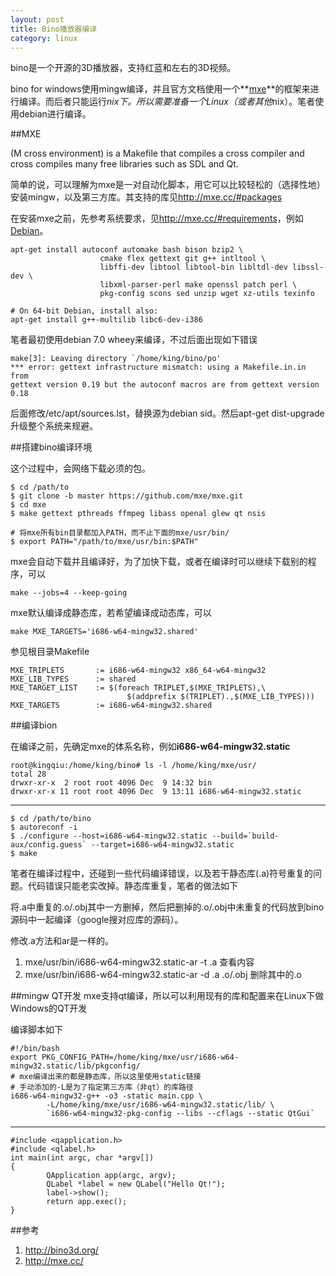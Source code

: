 ```yaml
---
layout: post
title: Bino播放器编译
category: linux
---
```


bino是一个开源的3D播放器，支持红蓝和左右的3D视频。

bino for windows使用mingw编译，并且官方文档使用一个**[mxe](http://mxe.cc/)**的框架来进行编译。而后者只能运行*nix下。所以需要准备一个Linux（或者其他*nix）。笔者使用debian进行编译。

##MXE

(M cross environment) is a Makefile that compiles a cross compiler and cross compiles many free libraries such as SDL and Qt.

简单的说，可以理解为mxe是一对自动化脚本，用它可以比较轻松的（选择性地）安装mingw，以及第三方库。其支持的库见<http://mxe.cc/#packages>

在安装mxe之前，先参考系统要求，见<http://mxe.cc/#requirements>，例如[Debian](http://mxe.cc/#requirements-debian)。

	apt-get install autoconf automake bash bison bzip2 \
						cmake flex gettext git g++ intltool \
						libffi-dev libtool libtool-bin libltdl-dev libssl-dev \
						libxml-parser-perl make openssl patch perl \
						pkg-config scons sed unzip wget xz-utils texinfo

	# On 64-bit Debian, install also:
	apt-get install g++-multilib libc6-dev-i386

笔者最初使用debian 7.0 wheey来编译，不过后面出现如下错误

	make[3]: Leaving directory `/home/king/bino/po'
	*** error: gettext infrastructure mismatch: using a Makefile.in.in from
	gettext version 0.19 but the autoconf macros are from gettext version 0.18

后面修改/etc/apt/sources.lst，替换源为debian sid。然后apt-get dist-upgrade升级整个系统来规避。

##搭建bino编译环境

这个过程中，会网络下载必须的包。

	$ cd /path/to
	$ git clone -b master https://github.com/mxe/mxe.git
	$ cd mxe
	$ make gettext pthreads ffmpeg libass openal glew qt nsis

	# 将mxe所有bin目录都加入PATH，而不止下面的mxe/usr/bin/
	$ export PATH="/path/to/mxe/usr/bin:$PATH"
	
mxe会自动下载并且编译好，为了加快下载，或者在编译时可以继续下载别的程序，可以

	make --jobs=4 --keep-going
	
mxe默认编译成静态库，若希望编译成动态库，可以

	make MXE_TARGETS='i686-w64-mingw32.shared'
	
参见根目录Makefile

	MXE_TRIPLETS       := i686-w64-mingw32 x86_64-w64-mingw32
	MXE_LIB_TYPES      := shared
	MXE_TARGET_LIST    := $(foreach TRIPLET,$(MXE_TRIPLETS),\
							  $(addprefix $(TRIPLET).,$(MXE_LIB_TYPES)))
	MXE_TARGETS        := i686-w64-mingw32.shared

##编译bion

在编译之前，先确定mxe的体系名称，例如**i686-w64-mingw32.static**

	root@kingqiu:/home/king/bino# ls -l /home/king/mxe/usr/
	total 28
	drwxr-xr-x  2 root root 4096 Dec  9 14:32 bin
	drwxr-xr-x 11 root root 4096 Dec  9 13:11 i686-w64-mingw32.static

---

	$ cd /path/to/bino
	$ autoreconf -i
	$ ./configure --host=i686-w64-mingw32.static --build=`build-aux/config.guess` --target=i686-w64-mingw32.static
	$ make

笔者在编译过程中，还碰到一些代码编译错误，以及若干静态库(.a)符号重复的问题。代码错误只能老实改掉。静态库重复，笔者的做法如下

将.a中重复的.o/.obj其中一方删掉，然后把删掉的.o/.obj中未重复的代码放到bino源码中一起编译（google搜对应库的源码）。

修改.a方法和ar是一样的。

1. mxe/usr/bin/i686-w64-mingw32.static-ar -t .a 查看内容
1. mxe/usr/bin/i686-w64-mingw32.static-ar -d .a .o/.obj 删除其中的.o

##mingw QT开发
mxe支持qt编译，所以可以利用现有的库和配置来在Linux下做Windows的QT开发

编译脚本如下

	#!/bin/bash
	export PKG_CONFIG_PATH=/home/king/mxe/usr/i686-w64-mingw32.static/lib/pkgconfig/
	# mxe编译出来的都是静态库，所以这里使用static链接
	# 手动添加的-L是为了指定第三方库（非qt）的库路径
	i686-w64-mingw32-g++ -o3 -static main.cpp \
			-L/home/king/mxe/usr/i686-w64-mingw32.static/lib/ \
			`i686-w64-mingw32-pkg-config --libs --cflags --static QtGui`

---

	#include <qapplication.h>
	#include <qlabel.h>
	int main(int argc, char *argv[])
	{
			QApplication app(argc, argv);
			QLabel *label = new QLabel("Hello Qt!");
			label->show();
			return app.exec();
	}

##参考
1. <http://bino3d.org/>
1. <http://mxe.cc/>